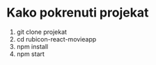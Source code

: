 # Kako pokrenuti projekat
1. git clone projekat 
2. cd rubicon-react-movieapp
3. npm install 
4. npm start
